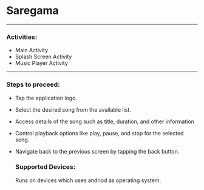 # Saregama
------
### Activities:
- Main Activity
- Splash Screen Activity
- Music Player Activity
-------

### Steps to proceed:
- Tap the application logo.
- Select the desired song from the available list.
- Access details of the song such as title, duration, and other information
- Control playback options like play, pause, and stop for the selected song.
- Navigate back to the previous screen by tapping the back button.

  ### Supported Devices:
  Runs on devices which uses andriod as operating system.
